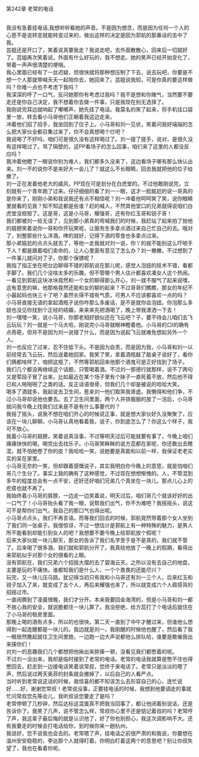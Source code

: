第242章 老常的电话
<br />我没有急着挂电话,我想听听看她的声音。不是因为想念，而是因为任何一个人的心思不是说转变就能转变过来的，做出这样的决定是因为郭航的那番话的击中了我。<br />芸姐还是开口了，笑着说真要我走？我说走吧，去外面散散心，回来后一切就好了。芸姐再次笑着说，外面有什么好玩的，我不想走。她的笑声已经开始变化了，带着一声声很清楚的哽咽。<br />我心里面已经有了一丝迟疑，但很快就将那种想压制了下去，说去玩吧，你要是不想一个人那就带喊夭夭一起陪你去，她回来了。芸姐说我知，可是你真的要这样做吗？你难一点也不考虑下我吗？<br />我深深的呼了一口气，反问她那你有考虑过我吗？我不是想和你赌气，当然要不要走还是你自己决定，我不想着你去做一件事，只是我现在别无选择了。<br />我刚说完耳边就响起了嘟嘟声，她先挂了电话。我莫名的笑了起来，将手机往口袋里一放，转去看小马哥他们正朝着我这边走来。<br />冲着他们招了招手，我坐回到了位子上。小马哥和刘一见状，笑着问我好端端的怎么把大家伙全都召集过来了，你不会真想喝个烂吧？<br />我说喝了不好吗，咱们可是很久没有这样喝过了。刘一搓了搓手，说对，是很久没有这样喝过了。骂了隔壁的，这PP看场子的怎么回事，咱们来了这里的人都没反应吗？<br />我冲着他瞪了一眼说你别为难人，我们都多久没来了，这边看场子哪有那么快认出来。刘一不的说你不是来好大一会儿了？就这么不长眼睛，回去我就把他的位子给撤了。<br />刘一正在发着他老大的威风，PP现在可是划分在白虎堂的。不过他敢刚说完，立刻就有一个青年跑了过来。仔仔细细的看了刘一一眼，这才一脸尴尬的说一哥真的是你来了，刚刚小弟和我说我还有点不相信呢？刘一冲着他呵呵笑了笑，说你眼睛里就看的见我？知不知这都是些谁？赶的喊人，不然其他堂口的兄弟就得说咱们白虎堂没规矩了。这是哥，这是小马哥，耀强哥，还有你红玉哥和锐子哥！<br />我们都被刘一给无语了，见到那小弟真的弯喊我们的时候，我赶站了起来拍了拍他的肩膀笑着说你一哥和你开玩笑呢，让服务生多拿点酒过来自己忙自己的去。哦对了，别整那些什么洋酒，啤的就好，记得下酒的零食也多拿点过来。<br />那小弟尴尬的点点头就去了，等他一走我就对刘一说，你丫的就不能别这么吓唬手下人？都是跟着咱们卖命的，让人心里面有意见了怎么办？刘一撇撇，不过想到了一件事儿就问对了子，你那个保镖呢？<br />我指了指正坐在吧台边聊得不错的郭航说在那儿呢，感觉人泡妞的技术不错，看都手脚了。我们几个没啥太多的乐趣，但不管哪个男人估计都喜欢凑女人这个热闹。一看见到郭航这块冰块竟然和一个女的聊得那么开心，刘一就不服气了起来说嘿，这有意思的嘛，他那格竟然还能和女的聊的起来？不过哥哥们瞧瞧，那女的年纪不小最起码也快三十了吧？虽然长得不错有气质，可男人不应该都喜欢一点的吗？<br />小马哥直接无语的拿起酒瓶子说你咋那么多废话，是不是就你会泡妞。你泡那么多妞也没见你找到个正经的结婚，来来来先把酒喝了，晚上带我潇洒一下去！<br />刘一嘿嘿一笑，说小马哥，你那老相好貌似还在飞云吧？子，要不待会儿咱们去飞云玩玩？刘一就是一个马大哈，刚说完小马哥就眼神瞪着他。小马哥的口I的确有点奇葩，但并不是因为刘一说错了什么，而是因为说起飞云就难免想起另外一个人。<br />刘一也反应了过来，忍不住低下头。不是因为自责，而是因为我，小马哥和刘一以前经常去飞云玩，然后送着她回家。我笑了笑，拿着酒瓶敲了敲桌子说好了，看你们俩都啥样了，咱把这瓶了，不然等郭航回来他那个酒鬼可是正好找到了场子。<br />我们几个都没再继续这个话题，只管喝着酒。不过刘一那德行就那样，说不了两句又是荤段子冒了出来。比如最近在某个场子里有个妹子一直死着不放，然后他不得已和人啪啪啪了之类的话。反正话语很骨，但我们几个却是被说的哈哈大笑。<br />喝多了酒就多，我起说去卫生间，惹来刘一他们取笑我肾虚。我懒得和他们争，不过小马哥却说他也要去。去了卫生间里面，两个人并排服服的放了一泡后，小马哥就问我今晚上找我们过来是不是有什么事要代的？<br />我摇了摇头，说我不想在咱们开心的时候说正事，就是想大家伙好久没聚聚了，应该在一块儿聊聊。小马哥认真地看着我，说子，你到底怎么了？你这么个样子，我可不放心。<br />我着小马哥的肩膀，笑着说真没事，不过等明天过后可能就要有事了，今晚上咱们痛痛快快的喝，喝完出去找乐子。小马哥笑眯眯的说方蕊都在家呢，你还敢出去瞎混，就不怕她卷了你的皮？我哈哈一笑，说她要是真能和以前一样，我保证老老实实的呆在家里。<br />小马哥无奈的一笑，但却跟着感慨说子，其实我明白你今晚上的意思，就是怕咱们哥几个生分了。事实上我的确有了这种感觉，不过现在想想惭愧的。人，不管混到多牛的程度总会有一点不安，还好还好咱们兄弟几个真坐在一块儿，那点儿心上的疙瘩也就不再了。<br />我始终着小马哥的肩膀，一边走一边笑着说，明天过后，咱们哥几个就该好好的出一口气了！小马哥抬头看了我一眼，说帮我们出气，你不为难吧？我摇摇头，说这可不是帮你们出气，我自己的那口气也得出呢。<br />小马哥点点头，我们不再言语。而等我们回去的时候，郭航竟然带着那个女人坐到了我们同一张桌子。我很惊讶，不过一想估计是郭航上有一种特殊的魅力，是男人所不能看到却能引到女人的吧？我想要不要今晚上给郭航放个假呢？<br />后来大家伙就一块儿聊天，那女的告诉了我们名字至于是不是真的，我们就不管了。后来喝了很多酒，我们就和郭航分开了。我真给他放了一晚上的假期，看得出来郭航似乎对那个女的很看的上眼。<br />没有郭航在，我们兄弟六个招摇大摆的去了碧海云天。之所以没有去自己的地盘，主要是玩的不痛快。谁都知我们是什么人，一个个畏畏的还能尽兴？<br />玩完，又一块儿压马路。犹记得当初只有我和小马哥还有刘一三个人，后来红玉和锐子加入了来，就变成了五个人，再后来耀强也来了，所以就变成六个人肩搭背的招摇过市。<br />一直闹腾到了凌晨很晚，我们才分开。本来我要回金海湾的，但是小马哥和刘一都不放心我的安全，就说脆都住一块儿算了。我没拒绝，给方蕊打了个电话后就住在了小马哥的租房里面。<br />那晚上喝的酒有点多，所以的也很快。第二天一直到了中午才醒过来，但谁他么想得到一起连醒都是一块儿的。我边就是刘一，我刚醒的时候他也醒了，然后看了我一眼居然撒起就往卫生间里跑，一边跑一边大声说都他么排队哈，谁要是敢催我出来揍你们！<br />对刘一的恶趣我们几个都想把他揪出来胖揍一顿，没看见我们都憋着的呢。<br />不过刘一没出来，我却是临时接到了老常的电话。老常的电话我就算是憋不住也得憋回去，赶走到一边接电话笑着说常叔，您终于来电话了。老常只是淡淡的嗯了声，然后说过两天奥菲的封条就会撤掉了，以后自己的人看严点。<br />当时听到老常说这话的时候，我惊喜的都不知该怎么去形容自己的心，连忙说好……好，谢谢您常叔！老常说没事，正要挂电话的时候，我想到他要调走的事就忙问常叔您先等会儿，我听叔说您要走了是吗？<br />老常停顿了几秒钟，然后达标这混蛋真不把我当回事了，都让他闭着别说话，还是告诉你了。我笑了几声，说不管怎么样，常叔你心里不还是惦记着叔的吗？老常哼了声，我这辈子最后悔的就是认识他了，好了你也别担心，我这次调影响不大。还有我要走的时候会打电话给你，到时候你来一趟杭州。<br />我说好，您不说我也会去的。老常嗯了声，挂电话之前很严肃的和我说，你要想在温州安安稳稳的，李达那个人就得盯着。你明白盯着这两个的意思吧？别让你叔失望了，我也在看着你呢。